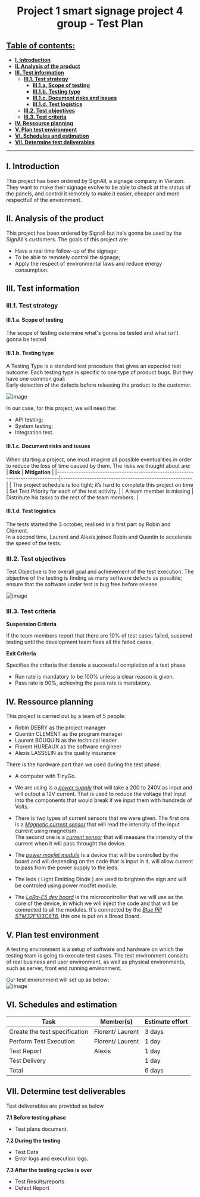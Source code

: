 <h1 style="text-align: center">Project 1 smart signage project 4 group - Test Plan</h1>

<h2 style="text-decoration: underline">Table of contents:</h2>

- [**I. Introduction**](#i-introduction)
- [**II. Analysis of the product**](#ii-analysis-of-the-product)
- [**III. Test information**](#iii-test-information)
  - [**III.1. Test strategy**](#iii1-test-strategy)
    - [**III.1.a. Scope of testing**](#iii1a-scope-of-testing)
    - [**III.1.b. Testing type**](#iii1b-testing-type)
    - [**III.1.c. Document risks and issues**](#iii1c-document-risks-and-issues)
    - [**III.1.d. Test logistics**](#iii1d-test-logistics)
  - [**III.2. Test objectives**](#iii2-test-objectives)
  - [**III.3. Test criteria**](#iii3-test-criteria)
- [**IV. Ressource planning**](#iv-ressource-planning)
- [**V. Plan test environment**](#v-plan-test-environment)
- [**VI. Schedules and estimation**](#vi-schedules-and-estimation)
- [**VII. Determine test deliverables**](#vii-determine-test-deliverables)
  
---  

## **I. Introduction**

This project has been ordered by SignAll, a signage company in Vierzon. <br>
They want to make their signage evolve to be able to check at the status of the panels, and control it remotely to make it easier, cheaper and more respectfull of the environment.

## **II. Analysis of the product**
This project has been ordered by Signall but he's gonna be used by the SignAll's customers. 
The goals of this project are: 
- Have a real time follow-up of the signage; 
- To be able to remotely control the signage;
- Apply the respect of environmental laws and reduce energy consumption. 

## **III. Test information**
### **III.1. Test strategy**
#### **III.1.a. Scope of testing**
The scope of testing determine what's gonna be tested and what isn't gonna be tested

#### **III.1.b. Testing type**
A Testing Type is a standard test procedure that gives an expected test outcome.
Each testing type is specific to one type of product bugs. But they have one common goal: <br>
Early detection of the defects before releasing the product to the customer.

![image](https://www.guru99.com/images/TestManagement/testmanagement_article_2_4_7.png)

In our case, for this project, we will need the:
- API testing;
- System testing;
- Integration test.

#### **III.1.c. Document risks and issues**
When starting a project, one must imagine all possible eventualities in order to reduce the loss of time caused by them. The risks we thought about are:
| **Risk**                                                                      | **Mitigation**                                        |
|-------------------------------------------------------------------------------|-------------------------------------------------------|
| The project schedule is too tight; it’s hard to complete this project on time | Set Test Priority for each of the test activity.      |
| A team member is missing                                                      | Distribute his tasks to the rest of the team members. |


#### **III.1.d. Test logistics**
The tests started the 3 october, realised in a first part by Robin and Clément. <br>
In a second time, Laurent and Alexis joined Robin and Quentin to accelerate the speed of the tests. <br>

### **III.2. Test objectives**
Test Objective is the overall goal and achievement of the test execution. The objective of the testing is finding as many software defects as possible; ensure that the software under test is bug free before release.

![image](https://cdn.discordapp.com/attachments/450761035016699906/1031832888460709948/unknown.png)

### **III.3. Test criteria**

**Suspension Criteria** <br>

If the team members report that there are 10% of test cases failed, suspend testing until the
development team fixes all the failed cases.

**Exit Criteria** <br>

Specifies the criteria that denote a successful completion of a test phase
- Run rate is mandatory to be 100% unless a clear reason is given.
- Pass rate is 90%, achieving the pass rate is mandatory.


## **IV. Ressource planning**
This project is carried out by a team of 5 people: <br>
* Robin DEBRY as the project manager
* Quentin CLEMENT as the program manager
* Laurent BOUQUIN as the technical leader
* Florent HUREAUX as the software engineer
* Alexis LASSELIN as the quality insurance

There is the hardware part than we used during the test phase.<br>
* A computer with TinyGo.
* We are using is a [*power supply*](https://glpower.eu/en/product/gpv-18/) that will take a 200 to 240V as input and will output a 12V current. That is used to reduce the voltage that input into the components that would break if we input them with hundreds of Volts.

* There is two types of current sensors that we were given. The first one is a [*Magnetic current sensor*](https://electropeak.com/learn/interfacing-zmct103c-5a-ac-current-transformer-module-with-arduino/) that will read the intensity of the input current using magnetism.<br>
The second one is a [*current sensor*](https://www.elecrow.com/acs712-current-sensor-30a-p-710.html) that will measure the intensity of the current when it will pass throught the device.


* The [*power mosfet module*](https://www.robotics.org.za/XY-MOS) is a device that will be controlled by the board and will depending on the code that is input in it, will allow current to pass from the power supply to the leds.
* The leds ( Light Emitting Diode ) are used to brighten the sign and will be controled using power mosfet module.

* The [*LoRa-E5 dev board*](https://www.mouser.fr/new/seeed-studio/seeed-lora-e5-development-kit/) is the microcontroller that we will use as the core of the device, in which we will inject the code and that will be connected to all the modules. It's connected by the [*Blue Pill STM32F103C8T6*](https://rees52.com/other-devlopment-boards/2581-stm32f103c8t6-arm-stm32-minimum-system-development-board-module-for-arduino-na266), this one is put on a Bread Board.

## **V. Plan test environment**
A testing environment is a setup of software and hardware on which the testing team is going to execute test cases. The test environment consists of real business and user environment, as well as physical environments, such as server, front end running environment.

Our test environment will set up as below: <br>
![image](https://cdn.discordapp.com/attachments/450761035016699906/1032276387949727784/Diagram.drawio_2.png)


## **VI. Schedules and estimation**
| **Task**                      | **Member(s)**  | **Estimate effort** |
|-------------------------------|----------------|---------------------|
| Create the test specification |Florent/ Laurent|       3 days        |
| Perform Test Execution        |Florent/ Laurent|       1 day         |
| Test Report                   |     Alexis     |        1 day        |
| Test Delivery                 |                |       1 day         |
| Total                         |                |       6 days        |

## **VII. Determine test deliverables**
Test deliverables are provided as below

**7.1 Before testing phase**
- Test plans document.
  
**7.2 During the testing**
- Test Data
- Error logs and execution logs.

**7.3 After the testing cycles is over**
- Test Results/reports
- Defect Report